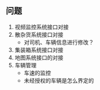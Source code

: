 ## 问题
1. 视频监控系统接口对接
2. 散杂货系统接口对接
    * 对司机、车辆信息进行修改？
3. 集装箱系统接口对接
4. 地图系统接口的对接
5. 车辆管理
    * 车速的监控
    * 未经授权的车辆是怎么界定的
